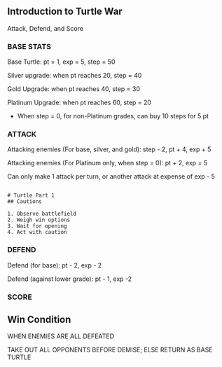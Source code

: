 ## Introduction to Turtle War

Attack, Defend, and Score

### BASE STATS

Base Turtle: pt = 1, exp = 5, step = 50

Silver upgrade: when pt reaches 20, step = 40

Gold Upgrade: when pt reaches 40, step = 30

Platinum Upgrade: when pt reaches 60, step = 20

* When step = 0, for non-Platinum grades, can buy 10 steps for 5 pt

### ATTACK

Attacking enemies (For base, silver, and gold): step - 2, pt + 4, exp + 5 

Attacking enemies (For Platinum only, when step = 0): pt + 2, exp = 5

Can only make 1 attack per turn, or another attack at expense of exp - 5

```Marking

# Turtle Part 1
## Cautions

1. Observe battlefield
2. Weigh win options
3. Wait for opening
4. Act with caution

```

### DEFEND

Defend (for base): pt - 2, exp - 2

Defend (against lower grade): pt - 1, exp -2

### SCORE

## Win Condition

WHEN ENEMIES ARE ALL DEFEATED

TAKE OUT ALL OPPONENTS BEFORE DEMISE; ELSE RETURN AS BASE TURTLE
